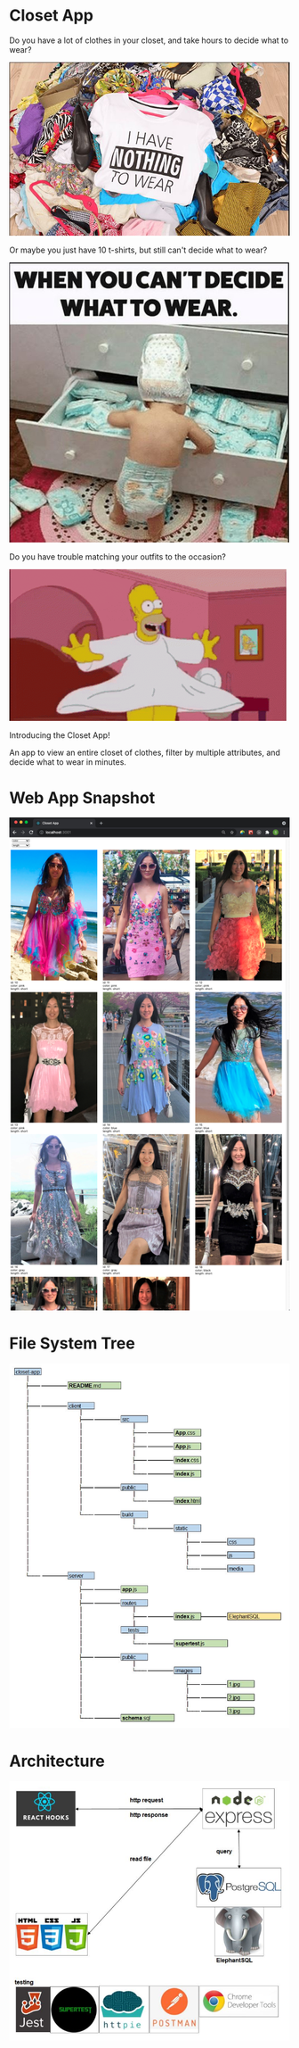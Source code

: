# Closet App

Do you have a lot of clothes in your closet, and take hours to decide what to wear?

![nothingToWear.jpg](./server/public/images/nothingToWear.jpg) 

Or maybe you just have 10 t-shirts, but still can't decide what to wear?

![cantDecideWhatToWear.jpg](./server/public/images/cantDecideWhatToWear.jpg)

Do you have trouble matching your outfits to the occasion?

![homerSimpson.gif](./server/public/images/homerSimpson.gif)

Introducing the Closet App!

An app to view an entire closet of clothes, filter by multiple attributes, and decide what to wear in minutes. 

# Web App Snapshot
![webAppSnapshot.jpg](./server/public/images/webAppSnapshot.jpg)

# File System Tree
![fileSystemTree.jpg](./server/public/images/fileSystemTree.jpg)

# Architecture
![architecture.jpg](./server/public/images/architecture.jpg)